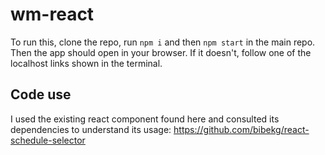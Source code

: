 # wm-react

To run this, clone the repo, run ```npm i``` and then  ```npm start``` in the main repo. Then the app should open in your browser. If it doesn't, follow one of the localhost links shown in the terminal. 

## Code use
I used the existing react component found here and consulted its dependencies to understand its usage:
https://github.com/bibekg/react-schedule-selector
